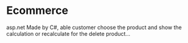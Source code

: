 # Ecommerce
asp.net
Made by C#, able customer choose the product and show the calculation or recalculate for the delete product...
